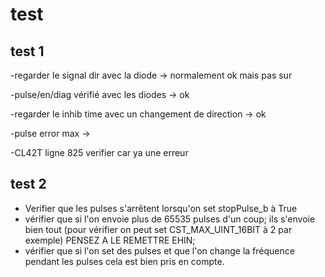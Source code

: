 # test
## test 1
-regarder le signal dir avec la diode -> normalement ok mais pas sur 

-pulse/en/diag vérifié avec les diodes -> ok 

-regarder le inhib time avec un changement de direction -> ok

-pulse error max ->

-CL42T ligne 825 verifier car ya une erreur 


## test 2
- Verifier que les pulses s'arrêtent lorsqu'on set stopPulse_b à True 
- vérifier que si l'on envoie plus de 65535 pulses d'un coup; ils s'envoie bien tout (pour vérifier on peut set CST_MAX_UINT_16BIT à 2  par exemple) PENSEZ A LE REMETTRE EHIN;
- vérifier que si l'on set des pulses et que l'on change la fréquence pendant les pulses cela est bien pris en compte.